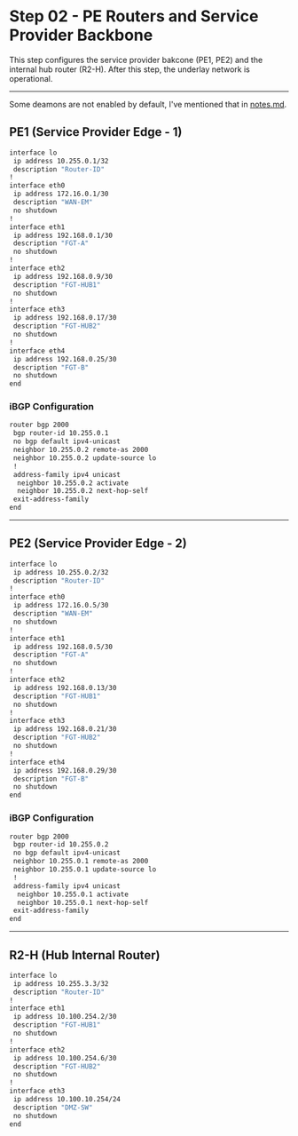 # Step 02 - PE Routers and Service Provider Backbone

This step configures the service provider bakcone (PE1, PE2) and the internal hub router (R2-H). After this step, the underlay network is operational.

---

Some deamons are not enabled by default, I've mentioned that in [notes.md](/notes.md).

## PE1 (Service Provider Edge - 1)
```bash
interface lo
 ip address 10.255.0.1/32
 description "Router-ID"
!
interface eth0
 ip address 172.16.0.1/30
 description "WAN-EM"
 no shutdown
!
interface eth1
 ip address 192.168.0.1/30
 description "FGT-A"
 no shutdown
!
interface eth2
 ip address 192.168.0.9/30
 description "FGT-HUB1"
 no shutdown
!
interface eth3
 ip address 192.168.0.17/30
 description "FGT-HUB2"
 no shutdown
!
interface eth4
 ip address 192.168.0.25/30
 description "FGT-B"
 no shutdown
end
```

### iBGP Configuration
```bash
router bgp 2000
 bgp router-id 10.255.0.1
 no bgp default ipv4-unicast
 neighbor 10.255.0.2 remote-as 2000
 neighbor 10.255.0.2 update-source lo
 !
 address-family ipv4 unicast
  neighbor 10.255.0.2 activate
  neighbor 10.255.0.2 next-hop-self
 exit-address-family
end
```

---

## PE2 (Service Provider Edge - 2)
```bash
interface lo
 ip address 10.255.0.2/32
 description "Router-ID"
!
interface eth0
 ip address 172.16.0.5/30
 description "WAN-EM"
 no shutdown
!
interface eth1
 ip address 192.168.0.5/30
 description "FGT-A"
 no shutdown
!
interface eth2
 ip address 192.168.0.13/30
 description "FGT-HUB1"
 no shutdown
!
interface eth3
 ip address 192.168.0.21/30
 description "FGT-HUB2"
 no shutdown
!
interface eth4
 ip address 192.168.0.29/30
 description "FGT-B"
 no shutdown
end
```

### iBGP Configuration
```bash
router bgp 2000
 bgp router-id 10.255.0.2
 no bgp default ipv4-unicast
 neighbor 10.255.0.1 remote-as 2000
 neighbor 10.255.0.1 update-source lo
 !
 address-family ipv4 unicast
  neighbor 10.255.0.1 activate
  neighbor 10.255.0.1 next-hop-self
 exit-address-family
end
```

---

## R2-H (Hub Internal Router)
```bash
interface lo
 ip address 10.255.3.3/32
 description "Router-ID"
!
interface eth1
 ip address 10.100.254.2/30
 description "FGT-HUB1"
 no shutdown
!
interface eth2
 ip address 10.100.254.6/30
 description "FGT-HUB2"
 no shutdown
!
interface eth3
 ip address 10.100.10.254/24
 description "DMZ-SW"
 no shutdown
end
```